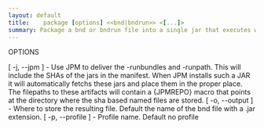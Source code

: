 ```yaml
---
layout: default
title:    package [options] <<bnd|bndrun>> <[...]>
summary: Package a bnd or bndrun file into a single jar that executes with java -jar <>.jar. The JAR contains all dependencies, including the framework and the launcher. A profile can be specified which will be used to find properties. If a property is not found, a property with the name [<profile>]NAME will be looked up. This allows you to make different profiles for testing and runtime.
---
```



OPTIONS

   [ -j, --jpm ]              - Use JPM to deliver the -runbundles and -runpath.
                                This will include the SHAs of the jars in the
                                manifest. When JPM installs such a JAR it will
                                automatically fetchs these jars and place them
                                in the proper place. The filepaths to these
                                artifacts will contain a  {JPMREPO} macro that
                                points at the directory where the sha based
                                named files are stored.
   [ -o, --output <string> ]  - Where to store the resulting file. Default the
                                name of the bnd file with a .jar extension.
   [ -p, --profile <string> ] - Profile name. Default no profile

